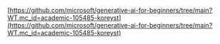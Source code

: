 [https://github.com/microsoft/generative-ai-for-beginners/tree/main?WT.mc_id=academic-105485-koreyst](https://github.com/microsoft/generative-ai-for-beginners/tree/main?WT.mc_id=academic-105485-koreyst)
